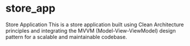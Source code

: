 # store_app
Store Application This is a store application built using Clean Architecture principles and integrating the MVVM (Model-View-ViewModel) design pattern for a scalable and maintainable codebase.
